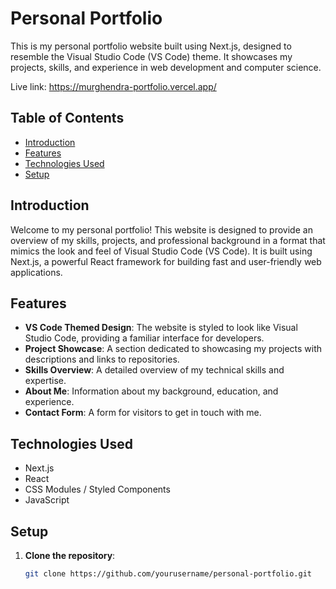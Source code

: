 # Personal Portfolio

This is my personal portfolio website built using Next.js, designed to resemble the Visual Studio Code (VS Code) theme. It showcases my projects, skills, and experience in web development and computer science.

Live link: https://murghendra-portfolio.vercel.app/

## Table of Contents

- [Introduction](#introduction)
- [Features](#features)
- [Technologies Used](#technologies-used)
- [Setup](#setup)


## Introduction

Welcome to my personal portfolio! This website is designed to provide an overview of my skills, projects, and professional background in a format that mimics the look and feel of Visual Studio Code (VS Code). It is built using Next.js, a powerful React framework for building fast and user-friendly web applications.

## Features

- **VS Code Themed Design**: The website is styled to look like Visual Studio Code, providing a familiar interface for developers.
- **Project Showcase**: A section dedicated to showcasing my projects with descriptions and links to repositories.
- **Skills Overview**: A detailed overview of my technical skills and expertise.
- **About Me**: Information about my background, education, and experience.
- **Contact Form**: A form for visitors to get in touch with me.

## Technologies Used

- Next.js
- React
- CSS Modules / Styled Components
- JavaScript

## Setup

1. **Clone the repository**:
   ```sh
   git clone https://github.com/yourusername/personal-portfolio.git
